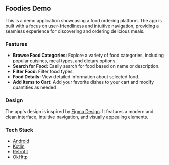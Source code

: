 ## Foodies Demo

This is a demo application showcasing a food ordering platform. The app is built with a focus on user-friendliness and intuitive navigation, providing a seamless experience for discovering and ordering delicious meals.

### Features

- **Browse Food Categories:** Explore a variety of food categories, including popular cuisines, meal types, and dietary options.
- **Search for Food:** Easily search for food based on name or description.
- **Filter Food:** Filter food types.
- **Food Details:** View detailed information about selected food.
- **Add Items to Cart:** Add your favorite dishes to your cart and modify quantities as needed.

### Design

The app's design is inspired by [Figma Design](https://www.figma.com/design/DHUFiA7jXFBRnJTGI9Ic6U/foodies?node-id=0-1&t=xUeMio9sKUUXNWSS-1). It features a modern and clean interface, intuitive navigation, and visually appealing elements.

### Tech Stack

- [Android](https://developer.android.com/)
- [Kotlin](https://kotlinlang.org/)
- [Retrofit](https://square.github.io/retrofit/)
- [OkHttp](https://square.github.io/okhttp/)
